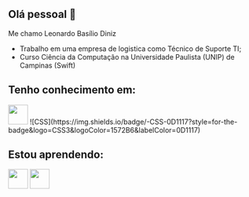 ## Olá pessoal 👋

Me chamo Leonardo Basílio Diniz

- Trabalho em uma empresa de logistica como Técnico de Suporte TI;
- Curso Ciência da Computação na Universidade Paulista (UNIP) de Campinas (Swift)

## Tenho conhecimento em:

<img src="https://cdn.jsdelivr.net/gh/devicons/devicon/icons/html5/html5-original.svg" height="40" width="40"/>
![CSS](https://img.shields.io/badge/-CSS-0D1117?style=for-the-badge&logo=CSS3&logoColor=1572B6&labelColor=0D1117)&nbsp;
          

## Estou aprendendo:
<img src="https://cdn.jsdelivr.net/gh/devicons/devicon/icons/java/java-original.svg" height="40" width="40" /> <img src="https://cdn.jsdelivr.net/gh/devicons/devicon/icons/javascript/javascript-original.svg" height="40" width="40" />
